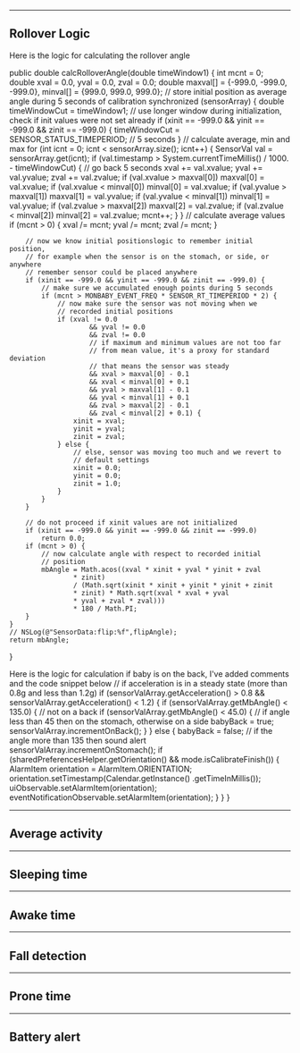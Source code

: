 ---------------
Rollover Logic
---------------
Here is the logic for calculating the rollover angle

public double calcRolloverAngle(double timeWindow1) {
    int mcnt = 0;
    double xval = 0.0, yval = 0.0, zval = 0.0;
    double maxval[] = {-999.0, -999.0, -999.0}, minval[] = {999.0,
            999.0, 999.0};
    // store initial position as average angle during 5 seconds of calibration
    synchronized (sensorArray) {
        double timeWindowCut = timeWindow1;
        // use longer window during initialization, check if init values were not set already
        if (xinit == -999.0 && yinit == -999.0 && zinit == -999.0) {
            timeWindowCut = SENSOR_STATUS_TIMEPERIOD; // 5 seconds
        }
        // calculate average, min and max
        for (int icnt = 0; icnt < sensorArray.size(); icnt++) {
            SensorVal val = sensorArray.get(icnt);
            if (val.timestamp > System.currentTimeMillis() / 1000.
                    - timeWindowCut) { // go back 5 seconds
                xval += val.xvalue;
                yval += val.yvalue;
                zval += val.zvalue;
                if (val.xvalue > maxval[0])
                    maxval[0] = val.xvalue;
                if (val.xvalue < minval[0])
                    minval[0] = val.xvalue;
                if (val.yvalue > maxval[1])
                    maxval[1] = val.yvalue;
                if (val.yvalue < minval[1])
                    minval[1] = val.yvalue;
                if (val.zvalue > maxval[2])
                    maxval[2] = val.zvalue;
                if (val.zvalue < minval[2])
                    minval[2] = val.zvalue;
                mcnt++;
            }
        }
        // calculate average values
        if (mcnt > 0) {
            xval /= mcnt;
            yval /= mcnt;
            zval /= mcnt;
        }

        // now we know initial positionslogic to remember initial position, 
        // for example when the sensor is on the stomach, or side, or anywhere
        // remember sensor could be placed anywhere
        if (xinit == -999.0 && yinit == -999.0 && zinit == -999.0) {
            // make sure we accumulated enough points during 5 seconds
            if (mcnt > MONBABY_EVENT_FREQ * SENSOR_RT_TIMEPERIOD * 2) {
                // now make sure the sensor was not moving when we
                // recorded initial positions
                if (xval != 0.0
                        && yval != 0.0
                        && zval != 0.0
                        // if maximum and minimum values are not too far
                        // from mean value, it's a proxy for standard deviation
                        // that means the sensor was steady
                        && xval > maxval[0] - 0.1
                        && xval < minval[0] + 0.1
                        && yval > maxval[1] - 0.1
                        && yval < minval[1] + 0.1
                        && zval > maxval[2] - 0.1
                        && zval < minval[2] + 0.1) {
                    xinit = xval;
                    yinit = yval;
                    zinit = zval;
                } else {
                    // else, sensor was moving too much and we revert to
                    // default settings
                    xinit = 0.0;
                    yinit = 0.0;
                    zinit = 1.0;
                }
            }
        }

        // do not proceed if xinit values are not initialized
        if (xinit == -999.0 && yinit == -999.0 && zinit == -999.0)
            return 0.0;
        if (mcnt > 0) {
            // now calculate angle with respect to recorded initial
            // position
            mbAngle = Math.acos((xval * xinit + yval * yinit + zval
                    * zinit)
                    / (Math.sqrt(xinit * xinit + yinit * yinit + zinit
                    * zinit) * Math.sqrt(xval * xval + yval
                    * yval + zval * zval)))
                    * 180 / Math.PI;
        }
    }
    // NSLog(@"SensorData:flip:%f",flipAngle);
    return mbAngle;
}

Here is the logic for calculation if baby is on the back, I've added comments and the code snippet below
// if acceleration is in a steady state (more than 0.8g and less than 1.2g)
if (sensorValArray.getAcceleration() > 0.8
        && sensorValArray.getAcceleration() < 1.2) {
    if (sensorValArray.getMbAngle() < 135.0) { // not on a back
        if (sensorValArray.getMbAngle() < 45.0) { // if angle less than 45 then on the stomach, otherwise on a side
            babyBack = true;
            sensorValArray.incrementOnBack();
        }
    } else {
        babyBack = false;
        // if the angle more than 135 then sound alert
        sensorValArray.incrementOnStomach();
        if (sharedPreferencesHelper.getOrientation()
                && mode.isCalibrateFinish()) {
            AlarmItem orientation = AlarmItem.ORIENTATION;
            orientation.setTimestamp(Calendar.getInstance()
                    .getTimeInMillis());
            uiObservable.setAlarmItem(orientation);
            eventNotificationObservable.setAlarmItem(orientation);
        }
    }
}

------------
Average activity
------------

------------
Sleeping time
------------

------------
Awake time
------------

------------
Fall detection
------------

------------
Prone time
------------

------------
Battery alert
------------
